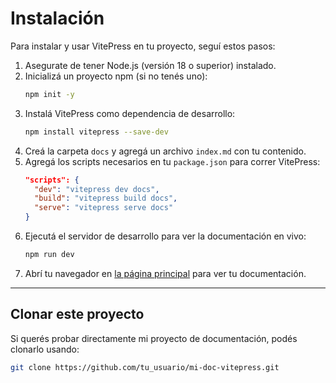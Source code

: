 # Instalación

Para instalar y usar VitePress en tu proyecto, seguí estos pasos:

1. Asegurate de tener Node.js (versión 18 o superior) instalado.
2. Inicializá un proyecto npm (si no tenés uno):
   ```bash
   npm init -y
   ```
3. Instalá VitePress como dependencia de desarrollo:
   ```bash
   npm install vitepress --save-dev
   ```
4. Creá la carpeta `docs` y agregá un archivo `index.md` con tu contenido.
5. Agregá los scripts necesarios en tu `package.json` para correr VitePress:
   ```json
   "scripts": {
     "dev": "vitepress dev docs",
     "build": "vitepress build docs",
     "serve": "vitepress serve docs"
   }
   ```
6. Ejecutá el servidor de desarrollo para ver la documentación en vivo:
   ```bash
   npm run dev
   ```
7. Abrí tu navegador en [la página principal](/) para ver tu documentación.

---

## Clonar este proyecto

Si querés probar directamente mi proyecto de documentación, podés clonarlo usando:

```bash
git clone https://github.com/tu_usuario/mi-doc-vitepress.git
```
